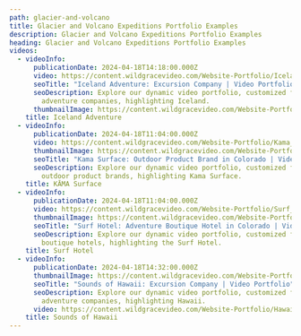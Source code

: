 ```yaml
---
path: glacier-and-volcano
title: Glacier and Volcano Expeditions Portfolio Examples
description: Glacier and Volcano Expeditions Portfolio Examples
heading: Glacier and Volcano Expeditions Portfolio Examples
videos:
  - videoInfo:
      publicationDate: 2024-04-18T14:18:00.000Z
      video: https://content.wildgracevideo.com/Website-Portfolio/Iceland_Compressed/Iceland+Solo+Trip.mp4
      seoTitle: "Iceland Adventure: Excursion Company | Video Portfolio"
      seoDescription: Explore our dynamic video portfolio, customized for outdoor
        adventure companies, highlighting Iceland.
      thumbnailImage: https://content.wildgracevideo.com/Website-Portfolio/Iceland_Compressed/Iceland-min.png
    title: Iceland Adventure
  - videoInfo:
      publicationDate: 2024-04-18T11:04:00.000Z
      video: https://content.wildgracevideo.com/Website-Portfolio/Kama_Compressed/Kama+Ski_Horizontal+V1.mp4
      thumbnailImage: https://content.wildgracevideo.com/Website-Portfolio/Kama_Compressed/Kamathumbnail.webp
      seoTitle: "Kama Surface: Outdoor Product Brand in Colorado | Video Portfolio"
      seoDescription: Explore our dynamic video portfolio, customized for Colorado's
        outdoor product brands, highlighting Kama Surface.
    title: KĀMA Surface
  - videoInfo:
      publicationDate: 2024-04-18T11:04:00.000Z
      video: https://content.wildgracevideo.com/Website-Portfolio/Surf_Compressed/The+Surf+Hotel+Website+Video+V2.mp4
      thumbnailImage: https://content.wildgracevideo.com/Website-Portfolio/Surf_Compressed/surfthumbnail.webp
      seoTitle: "Surf Hotel: Adventure Boutique Hotel in Colorado | Video Portfolio"
      seoDescription: Explore our dynamic video portfolio, customized for Colorado's
        boutique hotels, highlighting the Surf Hotel.
    title: Surf Hotel
  - videoInfo:
      publicationDate: 2024-04-18T14:32:00.000Z
      thumbnailImage: https://content.wildgracevideo.com/Website-Portfolio/Hawaii_Compressed/Hawaii.png
      seoTitle: "Sounds of Hawaii: Excursion Company | Video Portfolio"
      seoDescription: Explore our dynamic video portfolio, customized for outdoor
        adventure companies, highlighting Hawaii.
      video: https://content.wildgracevideo.com/Website-Portfolio/Hawaii_Compressed/Sounds+of+Hawaii.mp4
    title: Sounds of Hawaii
---
```

